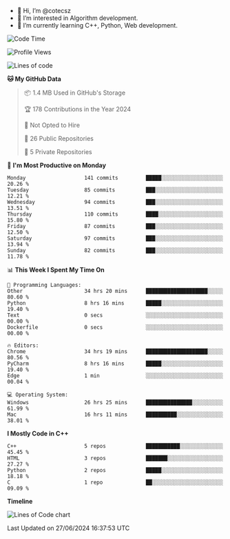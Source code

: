 - 👋 Hi, I’m @cotecsz
- 👀 I’m interested in Algorithm development.
- 🌱 I’m currently learning C++, Python, Web development.

<!---
cotecsz/cotecsz is a ✨ special ✨ repository because its `README.md` (this file) appears on your GitHub profile.
You can click the Preview link to take a look at your changes.
--->

<!--START_SECTION:waka-->
![Code Time](http://img.shields.io/badge/Code%20Time-1%2C267%20hrs%2037%20mins-blue)

![Profile Views](http://img.shields.io/badge/Profile%20Views-7-blue)

![Lines of code](https://img.shields.io/badge/From%20Hello%20World%20I%27ve%20Written-1.2%20million%20lines%20of%20code-blue)

**🐱 My GitHub Data** 

> 📦 1.4 MB Used in GitHub's Storage 
 > 
> 🏆 178 Contributions in the Year 2024
 > 
> 🚫 Not Opted to Hire
 > 
> 📜 26 Public Repositories 
 > 
> 🔑 5 Private Repositories 
 > 
📅 **I'm Most Productive on Monday** 

```text
Monday                   141 commits         █████░░░░░░░░░░░░░░░░░░░░   20.26 % 
Tuesday                  85 commits          ███░░░░░░░░░░░░░░░░░░░░░░   12.21 % 
Wednesday                94 commits          ███░░░░░░░░░░░░░░░░░░░░░░   13.51 % 
Thursday                 110 commits         ████░░░░░░░░░░░░░░░░░░░░░   15.80 % 
Friday                   87 commits          ███░░░░░░░░░░░░░░░░░░░░░░   12.50 % 
Saturday                 97 commits          ███░░░░░░░░░░░░░░░░░░░░░░   13.94 % 
Sunday                   82 commits          ███░░░░░░░░░░░░░░░░░░░░░░   11.78 % 
```


📊 **This Week I Spent My Time On** 

```text
💬 Programming Languages: 
Other                    34 hrs 20 mins      ████████████████████░░░░░   80.60 % 
Python                   8 hrs 16 mins       █████░░░░░░░░░░░░░░░░░░░░   19.40 % 
Text                     0 secs              ░░░░░░░░░░░░░░░░░░░░░░░░░   00.00 % 
Dockerfile               0 secs              ░░░░░░░░░░░░░░░░░░░░░░░░░   00.00 % 

🔥 Editors: 
Chrome                   34 hrs 19 mins      ████████████████████░░░░░   80.56 % 
PyCharm                  8 hrs 16 mins       █████░░░░░░░░░░░░░░░░░░░░   19.40 % 
Edge                     1 min               ░░░░░░░░░░░░░░░░░░░░░░░░░   00.04 % 

💻 Operating System: 
Windows                  26 hrs 25 mins      ███████████████░░░░░░░░░░   61.99 % 
Mac                      16 hrs 11 mins      ██████████░░░░░░░░░░░░░░░   38.01 % 
```

**I Mostly Code in C++** 

```text
C++                      5 repos             ███████████░░░░░░░░░░░░░░   45.45 % 
HTML                     3 repos             ███████░░░░░░░░░░░░░░░░░░   27.27 % 
Python                   2 repos             █████░░░░░░░░░░░░░░░░░░░░   18.18 % 
C                        1 repo              ██░░░░░░░░░░░░░░░░░░░░░░░   09.09 % 
```



**Timeline**

![Lines of Code chart](https://raw.githubusercontent.com/cotecsz/cotecsz/master/assets/bar_graph.png)


 Last Updated on 27/06/2024 16:37:53 UTC
<!--END_SECTION:waka-->
